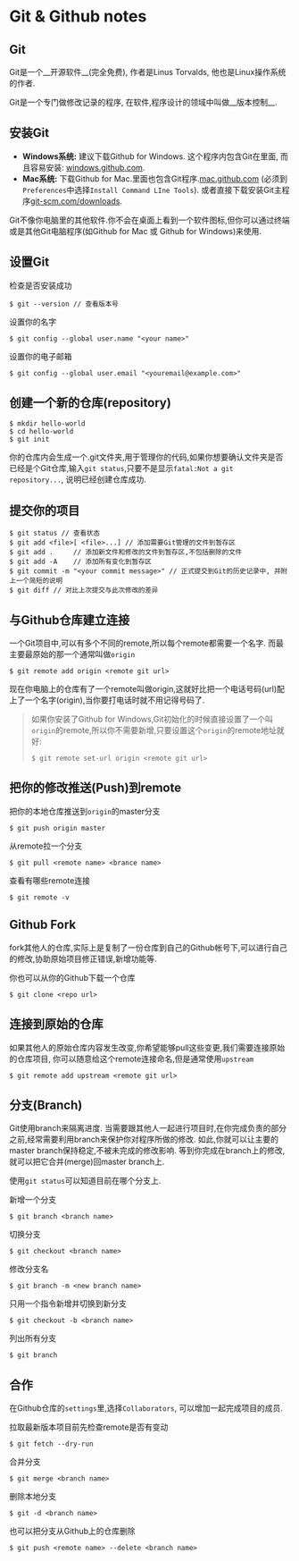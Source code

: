 # Git & Github notes

## Git

Git是一个__开源软件__(完全免费), 作者是Linus Torvalds, 他也是Linux操作系统的作者.

Git是一个专门做修改记录的程序, 在软件,程序设计的领域中叫做__版本控制__.

## 安装Git

- __Windows系统:__ 建议下载Github for Windows. 这个程序内包含Git在里面, 而且容易安装: [windows.github.com](windows.github.com). 
- __Mac系统:__ 下载Github for Mac.里面也包含Git程序.[mac.github.com](mac.github.com) (必须到`Preferences`中选择`Install Command LIne Tools`). 或者直接下载安装Git主程序[git-scm.com/downloads](git-scm.com/downloads).

Git不像你电脑里的其他软件.你不会在桌面上看到一个软件图标,但你可以通过终端或是其他Git电脑程序(如Github for Mac 或 Github for Windows)来使用.

## 设置Git

检查是否安装成功

    $ git --version // 查看版本号

设置你的名字

    $ git config --global user.name "<your name>"

设置你的电子邮箱

    $ git config --global user.email "<youremail@example.com>"

## 创建一个新的仓库(repository)

    $ mkdir hello-world
    $ cd hello-world
    $ git init

你的仓库内会生成一个.git文件夹,用于管理你的代码,如果你想要确认文件夹是否已经是个Git仓库,输入`git status`,只要不是显示`fatal:Not a git repository...`, 说明已经创建仓库成功.

## 提交你的项目

```
$ git status // 查看状态
$ git add <file>[ <file>...] // 添加需要Git管理的文件到暂存区
$ git add .		// 添加新文件和修改的文件到暂存区,不包括删除的文件
$ git add -A	// 添加所有变化到暂存区
$ git commit -m "<your commit message>" // 正式提交到Git的历史记录中, 并附上一个简短的说明
$ git diff // 对比上次提交与此次修改的差异
```

## 与Github仓库建立连接

一个Git项目中,可以有多个不同的remote,所以每个remote都需要一个名字. 而最主要最原始的那一个通常叫做`origin`

    $ git remote add origin <remote git url>

现在你电脑上的仓库有了一个remote叫做origin,这就好比把一个电话号码(url)配上了一个名字(origin),当你要打电话时就不用记得号码了.

>如果你安装了Github for Windows,Git初始化的时候直接设置了一个叫`origin`的remote,所以你不需要新增,只要设置这个`origin`的remote地址就好:
>```
>$ git remote set-url origin <remote git url>
>```

## 把你的修改推送(Push)到remote

把你的本地仓库推送到`origin`的master分支

    $ git push origin master

从remote拉一个分支

    $ git pull <remote name> <brance name>

查看有哪些remote连接

    $ git remote -v

## Github Fork

fork其他人的仓库,实际上是复制了一份仓库到自己的Github帐号下,可以进行自己的修改,协助原始项目修正错误,新增功能等.

你也可以从你的Github下载一个仓库

    $ git clone <repo url>

## 连接到原始的仓库

如果其他人的原始仓库内容发生改变,你希望能够pull这些变更,我们需要连接原始的仓库项目, 你可以随意给这个remote连接命名,但是通常使用`upstream`

    $ git remote add upstream <remote git url>

## 分支(Branch)

Git使用branch来隔离进度. 当需要跟其他人一起进行项目时,在你完成负责的部分之前,经常需要利用branch来保护你对程序所做的修改. 如此,你就可以让主要的master branch保持稳定,不被未完成的修改影响. 等到你完成在branch上的修改,就可以把它合并(merge)回master branch上.

使用`git status`可以知道目前在哪个分支上.

新增一个分支

    $ git branch <branch name>

切换分支

    $ git checkout <branch name>

修改分支名

    $ git branch -m <new branch name>

只用一个指令新增并切换到新分支

    $ git checkout -b <branch name>

列出所有分支

    $ git branch

## 合作

在Github仓库的`settings`里,选择`Collaborators`, 可以增加一起完成项目的成员.

拉取最新版本项目前先检查remote是否有变动

    $ git fetch --dry-run

合并分支

    $ git merge <branch name>

删除本地分支

    $ git -d <branch name>

也可以把分支从Github上的仓库删除

    $ git push <remote name> --delete <branch name>


